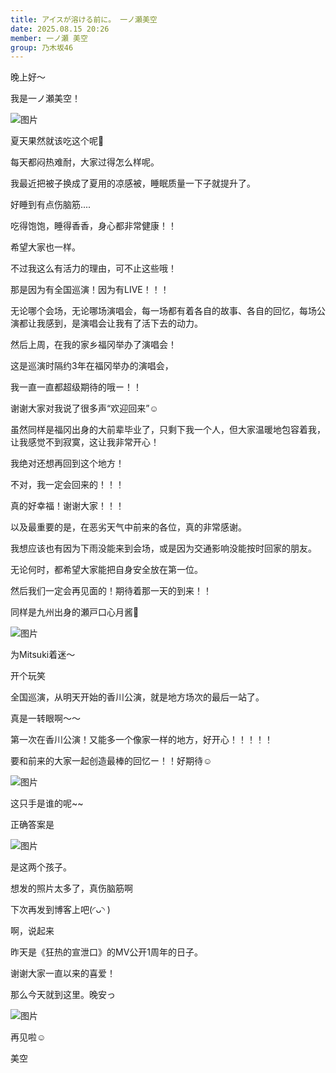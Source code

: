```yaml
---
title: アイスが溶ける前に。 一ノ瀬美空
date: 2025.08.15 20:26
member: 一ノ瀬 美空
group: 乃木坂46
---
```




晚上好～

我是一ノ瀬美空！




![图片](https://www.nogizaka46.com/files/46/diary/n46/MEMBER/moblog/202508/mobl6BqyS.jpg)



夏天果然就该吃这个呢🍨



每天都闷热难耐，大家过得怎么样呢。



我最近把被子换成了夏用的凉感被，睡眠质量一下子就提升了。

好睡到有点伤脑筋....



吃得饱饱，睡得香香，身心都非常健康！！



希望大家也一样。





不过我这么有活力的理由，可不止这些哦！



那是因为有全国巡演！因为有LIVE！！！

无论哪个会场，无论哪场演唱会，每一场都有着各自的故事、各自的回忆，每场公演都让我感到，是演唱会让我有了活下去的动力。





然后上周，在我的家乡福冈举办了演唱会！



这是巡演时隔约3年在福冈举办的演唱会，

我一直一直都超级期待的哦ー！！



谢谢大家对我说了很多声“欢迎回来”☺️



虽然同样是福冈出身的大前辈毕业了，只剩下我一个人，但大家温暖地包容着我，让我感觉不到寂寞，这让我非常开心！



我绝对还想再回到这个地方！

不对，我一定会回来的！！！



真的好幸福！谢谢大家！！！





以及最重要的是，在恶劣天气中前来的各位，真的非常感谢。

我想应该也有因为下雨没能来到会场，或是因为交通影响没能按时回家的朋友。

无论何时，都希望大家能把自身安全放在第一位。

然后我们一定会再见面的！期待着那一天的到来！！





同样是九州出身的瀬戸口心月酱🌙


![图片](https://www.nogizaka46.com/files/46/diary/n46/MEMBER/moblog/202508/mob0738Xn.jpg)



为Mitsuki着迷～




开个玩笑









全国巡演，从明天开始的香川公演，就是地方场次的最后一站了。



真是一转眼啊～～



第一次在香川公演！又能多一个像家一样的地方，好开心！！！！！



要和前来的大家一起创造最棒的回忆ー！！好期待☺️








![图片](https://www.nogizaka46.com/files/46/diary/n46/MEMBER/moblog/202508/mobRPHH8A.jpg)


这只手是谁的呢~~





正确答案是








![图片](https://www.nogizaka46.com/files/46/diary/n46/MEMBER/moblog/202508/mobf6Tjq0.jpg)



是这两个孩子。




想发的照片太多了，真伤脑筋啊

下次再发到博客上吧(◜ᴗ◝ )








啊，说起来

昨天是《狂热的宣泄口》的MV公开1周年的日子。

谢谢大家一直以来的喜爱！



那么今天就到这里。晚安っ




![图片](https://www.nogizaka46.com/files/46/diary/n46/MEMBER/moblog/202508/mob2b9qs8.jpg)



再见啦☺︎




美空





